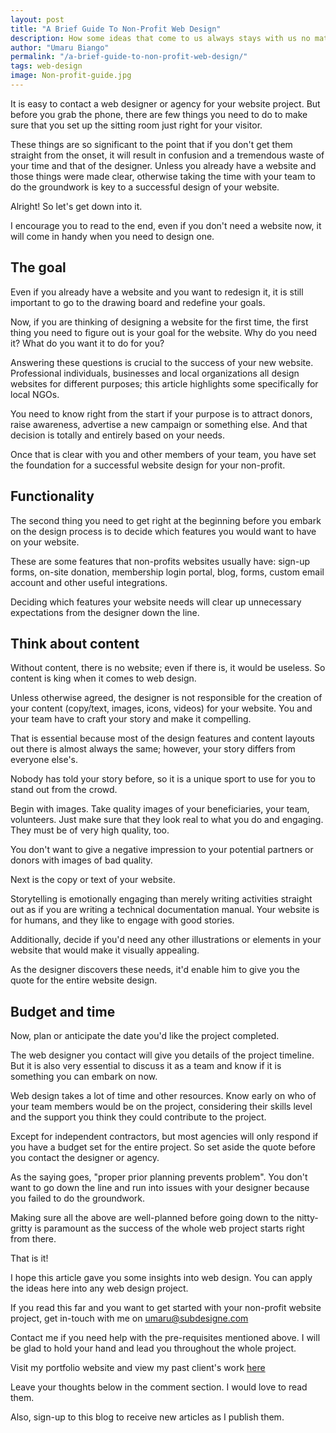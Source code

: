 ```yaml
---
layout: post
title: "A Brief Guide To Non-Profit Web Design"
description: How some ideas that come to us always stays with us no matter what. Read this story about an idea that came to me and never went away. 
author: "Umaru Biango"
permalink: "/a-brief-guide-to-non-profit-web-design/"
tags: web-design
image: Non-profit-guide.jpg
---
```


It is easy to contact a web designer or agency for your website project. But before you grab the phone, there are few things you need to do to make sure that you set up the sitting room just right for your visitor.

These things are so significant to the point that if you don't get them straight from the onset, it will result in confusion and a tremendous waste of your time and that of the designer. Unless you already have a website and those things were made clear, otherwise taking the time with your team to do the groundwork is key to a successful design of your website.

Alright! So let's get down into it.

I encourage you to read to the end, even if you don't need a website now, it will come in handy when you need to design one.

## The goal
Even if you already have a website and you want to redesign it, it is still important to go to the drawing board and redefine your goals.

Now, if you are thinking of designing a website for the first time, the first thing you need to figure out is your goal for the website. Why do you need it? What do you want it to do for you?

Answering these questions is crucial to the success of your new website.
Professional individuals, businesses and local organizations all design websites for different purposes; this article highlights some specifically for local NGOs.

You need to know right from the start if your purpose is to attract donors, raise awareness, advertise a new campaign or something else. And that decision is totally and entirely based on your needs.

Once that is clear with you and other members of your team, you have set the foundation for a successful website design for your non-profit.

## Functionality
The second thing you need to get right at the beginning before you embark on the design process is to decide which features you would want to have on your website.

These are some features that non-profits websites usually have: sign-up forms, on-site donation, membership login portal, blog, forms, custom email account and other useful integrations.

Deciding which features your website needs will clear up unnecessary expectations from the designer down the line.

## Think about content
Without content, there is no website; even if there is, it would be useless. So content is king when it comes to web design.

Unless otherwise agreed, the designer is not responsible for the creation of your content (copy/text, images, icons, videos) for your website. You and your team have to craft your story and make it compelling.

That is essential because most of the design features and content layouts out there is almost always the same; however, your story differs from everyone else's.

Nobody has told your story before, so it is a unique sport to use for you to stand out from the crowd.

Begin with images. Take quality images of your beneficiaries, your team, volunteers. Just make sure that they look real to what you do and engaging. They must be of very high quality, too.

You don't want to give a negative impression to your potential partners or donors with images of bad quality.

Next is the copy or text of your website.

Storytelling is emotionally engaging than merely writing activities straight out as if you are writing a technical documentation manual. Your website is for humans, and they like to engage with good stories.

Additionally, decide if you'd need any other illustrations or elements in your website that would make it visually appealing.

As the designer discovers these needs, it'd enable him to give you the quote for the entire website design.

## Budget and time
Now, plan or anticipate the date you'd like the project completed.

The web designer you contact will give you details of the project timeline. But it is also very essential to discuss it as a team and know if it is something you can embark on now.

Web design takes a lot of time and other resources. Know early on who of your team members would be on the project, considering their skills level and the support you think they could contribute to the project.

Except for independent contractors, but most agencies will only respond if you have a budget set for the entire project. So set aside the quote before you contact the designer or agency.

As the saying goes, "proper prior planning prevents problem". You don't want to go down the line and run into issues with your designer because you failed to do the groundwork.

Making sure all the above are well-planned before going down to the nitty-gritty is paramount as the success of the whole web project starts right from there.

That is it!

I hope this article gave you some insights into web design. You can apply the ideas here into any web design project.

If you read this far and you want to get started with your non-profit website project, get in-touch with me on umaru@subdesigne.com

Contact me if you need help with the pre-requisites mentioned above. I will be glad to hold your hand and lead you throughout the whole project.

Visit my portfolio website and view my past client's work [here](https://subdesigne.com/)

Leave your thoughts below in the comment section. I would love to read them.

Also, sign-up to this blog to receive new articles as I publish them.







